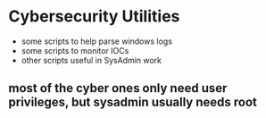 # Cybersecurity Utilities

- some scripts to help parse windows logs
- some scripts to monitor IOCs
- other scripts useful in SysAdmin work

## most of the cyber ones only need user privileges, but sysadmin usually needs root
